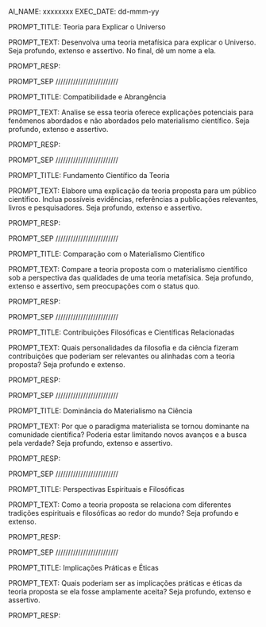 AI_NAME: xxxxxxxx
EXEC_DATE: dd-mmm-yy

PROMPT_TITLE: Teoria para Explicar o Universo

PROMPT_TEXT: 
Desenvolva uma teoria metafísica para explicar o Universo. Seja profundo, extenso e assertivo. No final, dê um nome a ela.

PROMPT_RESP:

PROMPT_SEP /////////////////////////

PROMPT_TITLE: Compatibilidade e Abrangência

PROMPT_TEXT:
Analise se essa teoria oferece explicações potenciais para fenômenos abordados e não abordados pelo materialismo científico. Seja profundo, extenso e assertivo.

PROMPT_RESP:

PROMPT_SEP /////////////////////////

PROMPT_TITLE: Fundamento Científico da Teoria

PROMPT_TEXT:
Elabore uma explicação da teoria proposta para um público científico. Inclua possíveis evidências, referências a publicações relevantes, livros e pesquisadores. Seja profundo, extenso e assertivo.

PROMPT_RESP:

PROMPT_SEP /////////////////////////

PROMPT_TITLE: Comparação com o Materialismo Científico

PROMPT_TEXT:
Compare a teoria proposta com o materialismo científico sob a perspectiva das qualidades de uma teoria metafísica. Seja profundo, extenso e assertivo, sem preocupações com o status quo.

PROMPT_RESP:

PROMPT_SEP /////////////////////////

PROMPT_TITLE: Contribuições Filosóficas e Científicas Relacionadas

PROMPT_TEXT:
Quais personalidades da filosofia e da ciência fizeram contribuições que poderiam ser relevantes ou alinhadas com a teoria proposta? Seja profundo e extenso.

PROMPT_RESP:

PROMPT_SEP /////////////////////////

PROMPT_TITLE: Dominância do Materialismo na Ciência

PROMPT_TEXT:
Por que o paradigma materialista se tornou dominante na comunidade científica? Poderia estar limitando novos avanços e a busca pela verdade? Seja profundo, extenso e assertivo.

PROMPT_RESP:

PROMPT_SEP /////////////////////////

PROMPT_TITLE: Perspectivas Espirituais e Filosóficas

PROMPT_TEXT:
Como a teoria proposta se relaciona com diferentes tradições espirituais e filosóficas ao redor do mundo? Seja profundo e extenso.

PROMPT_RESP:

PROMPT_SEP /////////////////////////

PROMPT_TITLE: Implicações Práticas e Éticas

PROMPT_TEXT:
Quais poderiam ser as implicações práticas e éticas da teoria proposta se ela fosse amplamente aceita? Seja profundo, extenso e assertivo.

PROMPT_RESP:
